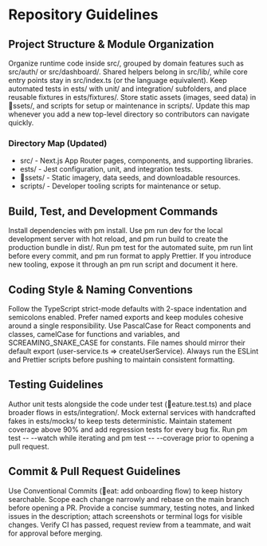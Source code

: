 ﻿# Repository Guidelines

## Project Structure & Module Organization
Organize runtime code inside src/, grouped by domain features such as src/auth/ or src/dashboard/. Shared helpers belong in src/lib/, while core entry points stay in src/index.ts (or the language equivalent). Keep automated tests in 	ests/ with unit/ and integration/ subfolders, and place reusable fixtures in 	ests/fixtures/. Store static assets (images, seed data) in ssets/, and scripts for setup or maintenance in scripts/. Update this map whenever you add a new top-level directory so contributors can navigate quickly.

### Directory Map (Updated)
- src/ - Next.js App Router pages, components, and supporting libraries.
- 	ests/ - Jest configuration, unit, and integration tests.
- ssets/ - Static imagery, data seeds, and downloadable resources.
- scripts/ - Developer tooling scripts for maintenance or setup.

## Build, Test, and Development Commands
Install dependencies with 
pm install. Use 
pm run dev for the local development server with hot reload, and 
pm run build to create the production bundle in dist/. Run 
pm test for the automated suite, 
pm run lint before every commit, and 
pm run format to apply Prettier. If you introduce new tooling, expose it through an 
pm run script and document it here.

## Coding Style & Naming Conventions
Follow the TypeScript strict-mode defaults with 2-space indentation and semicolons enabled. Prefer named exports and keep modules cohesive around a single responsibility. Use PascalCase for React components and classes, camelCase for functions and variables, and SCREAMING_SNAKE_CASE for constants. File names should mirror their default export (user-service.ts => createUserService). Always run the ESLint and Prettier scripts before pushing to maintain consistent formatting.

## Testing Guidelines
Author unit tests alongside the code under test (eature.test.ts) and place broader flows in 	ests/integration/. Mock external services with handcrafted fakes in 	ests/mocks/ to keep tests deterministic. Maintain statement coverage above 90% and add regression tests for every bug fix. Run 
pm test -- --watch while iterating and 
pm test -- --coverage prior to opening a pull request.

## Commit & Pull Request Guidelines
Use Conventional Commits (eat: add onboarding flow) to keep history searchable. Scope each change narrowly and rebase on the main branch before opening a PR. Provide a concise summary, testing notes, and linked issues in the description; attach screenshots or terminal logs for visible changes. Verify CI has passed, request review from a teammate, and wait for approval before merging.


